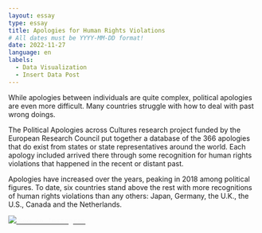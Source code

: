 ```yaml
---
layout: essay
type: essay
title: Apologies for Human Rights Violations
# All dates must be YYYY-MM-DD format!
date: 2022-11-27
language: en
labels:
  - Data Visualization
  - Insert Data Post
---
```

While apologies between individuals are quite complex, political apologies are even more difficult. Many countries struggle with how to deal with past wrong doings.

The Political Apologies across Cultures research project funded by the European Research Council put together a database of the 366 apologies that do exist from states or state representatives around the world. Each apology included arrived there through some recognition for human rights violations that happened in the recent or distant past.

Apologies have increased over the years, peaking in 2018 among political figures. To date, six countries stand above the rest with more recognitions of human rights violations than any others: Japan, Germany, the U.K., the U.S., Canada and the Netherlands.

<div class="ui one column stackable centered grid"> 
 <div class="eight wide column"> 
    <div class="ui centered fluid card">
      <a class="image" href="https://www.instagram.com/p/CldvdIbDw1D/?igshid=MDJmNzVkMjY=">
       <img class="ui centered large image" src="https://raw.githubusercontent.com/duygudgd/insert-data/main/dataviz-archive/apologies-for-human-rights-violations/ApologiesForHRV-1.png">
      </a>
      <a class="ui bottom attached black button" href="https://www.instagram.com/p/CldvdIbDw1D/?igshid=MDJmNzVkMjY=">
       <span style="color: #fafafa; font-family: 'Source Code Pro', monospace;"> <i class="large instagram icon"></i>See on Instagram </span>
      </a>
    </div>
 </div>
</div>
